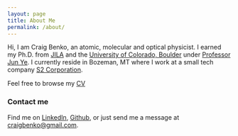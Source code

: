 ```yaml
---
layout: page
title: About Me
permalink: /about/
---
```


Hi, I am Craig Benko, an atomic, molecular and optical physicist. I earned my Ph.D. from [JILA][jila] and the [University of Colorado, Boulder][cu] under [Professor Jun Ye][ye]. I currently reside in Bozeman, MT where I work at a small tech company [S2 Corporation][s2]. 

Feel free to browse my [CV][cv]

### Contact me

Find me on [LinkedIn][linkedin], [Github][github], or just send me a message at [craigbenko@gmail.com][cb].

[cb]: mailto:craigbenko@gmail.com
[cu]: http://colorado.edu
[s2]: http://www.s2corporation.com
[jila]: http://jila.colorado.edu
[ye]: http://jilawww.colorado.edu/YeLabs/
[jekyll]: http://jekyllrb.com
[github]: https://github.com/c-benko
[google]: https://plus.google.com/+craigbenko
[linkedin]: https://www.linkedin.com/in/craigbenko  
[cv]: /Downloads/Benko_CV_2017.pdf
